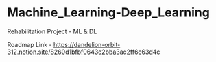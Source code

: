 # Machine_Learning-Deep_Learning
 Rehabilitation Project - ML & DL

Roadmap Link - https://dandelion-orbit-312.notion.site/8260d1bfbf0643c2bba3ac2ff6c63d4c
